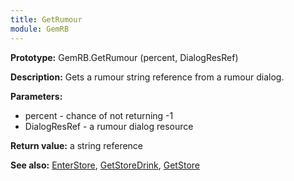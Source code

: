 ```yaml
---
title: GetRumour
module: GemRB
---
```


**Prototype:** GemRB.GetRumour (percent, DialogResRef)

**Description:** Gets a rumour string reference from a rumour dialog.

**Parameters:**
  * percent - chance of not returning -1
  * DialogResRef - a rumour dialog resource

**Return value:** a string reference

**See also:** [EnterStore](EnterStore.md), [GetStoreDrink](GetStoreDrink.md), [GetStore](GetStore.md)

